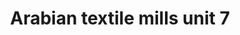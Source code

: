 ---
title: "Arabian textile mills unit 7"
url: /karachi/arabian-textile-mills-unit-7/
shop: wholesale
---